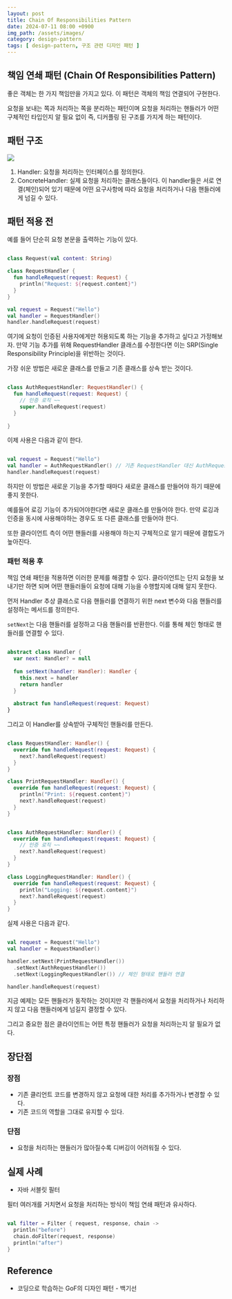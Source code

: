 ```yaml
---
layout: post
title: Chain Of Responsibilities Pattern
date: 2024-07-11 08:00 +0900
img_path: /assets/images/
category: design-pattern
tags: [ design-pattern, 구조 관련 디자인 패턴 ]
---
```


## 책임 연쇄 패턴 (Chain Of Responsibilities Pattern)

좋은 객체는 한 가지 책임만을 가지고 있다. 이 패턴은 객체의 책임 연결되어 구현한다. 

요청을 보내는 쪽과 처리하는 쪽을 분리하는 패턴이며 요청을 처리하는 핸들러가 어떤 구체적인 타입인지 알 필요 없이 즉, 디커플링 된 구조를 가지게 하는 패턴이다.

## 패턴 구조

![]({{site.url}}/assets/images/chain.png)

1. Handler: 요청을 처리하는 인터페이스를 정의한다.
2. ConcreteHandler: 실제 요청을 처리하는 클래스들이다. 이 handler들은 서로 연결(체인)되어 있기 때문에 어떤 요구사항에 따라 요청을 처리하거나 다음 핸들러에게 넘길 수 있다.

## 패턴 적용 전

예를 들어 단순히 요청 본문을 출력하는 기능이 있다. 

```kotlin

class Request(val content: String)

class RequestHandler {
  fun handleRequest(request: Request) {
    println("Request: ${request.content}")
  }
}

val request = Request("Hello")
val handler = RequestHandler() 
handler.handleRequest(request)  

```

여기에 요청이 인증된 사용자에게만 허용되도록 하는 기능을 추가하고 싶다고 가정해보자. 만약 기능 추가를 위해 RequestHandler 클래스를 수정한다면 이는 SRP(Single Responsibility Principle)을 위반하는 것이다. 

가장 쉬운 방법은 새로운 클래스를 만들고 기존 클래스를 상속 받는 것이다. 

```kotlin

class AuthRequestHandler: RequestHandler() {
  fun handleRequest(request: Request) {
    // 인증 로직 ~~  
    super.handleRequest(request)
  }
  
}
```

이제 사용은 다음과 같이 한다.

```kotlin

val request = Request("Hello")
val handler = AuthRequestHandler() // 기존 RequestHandler 대신 AuthRequestHandler 사용
handler.handleRequest(request)  

```

하지만 이 방법은 새로운 기능을 추가할 때마다 새로운 클래스를 만들어야 하기 때문에 좋지 못한다.

예를들어 로깅 기능이 추가되어야한다면 새로운 클래스를 만들어야 한다. 만약 로깅과 인증을 동시에 사용해야하는 경우도 또 다른 클래스를 만들어야 한다.

또한 클라이언트 측이 어떤 핸들러를 사용해야 하는지 구체적으로 알기 때문에 결합도가 높아진다.



### 패턴 적용 후

책임 연쇄 패턴을 적용하면 이러한 문제를 해결할 수 있다. 클라이언트는 단지 요청을 보내기만 하면 되며 어떤 핸들러들이 요청에 대해 기능을 수행할지에 대해 알지 못한다.

먼저 Handler 추상 클래스로 다음 핸들러를 연결하기 위한 next 변수와 다음 핸들러를 설정하는 메서드를 정의한다. 

`setNext`는 다음 핸들러를 설정하고 다음 핸들러를 반환한다. 이를 통해 체인 형태로 핸들러를 연결할 수 있다.

```kotlin

abstract class Handler {
  var next: Handler? = null
  
  fun setNext(handler: Handler): Handler {
    this.next = handler
    return handler
  }
  
  abstract fun handleRequest(request: Request)
}

```

그리고 이 Handler를 상속받아 구체적인 핸들러를 만든다. 

```kotlin

class RequestHandler: Handler() {
  override fun handleRequest(request: Request) {
    next?.handleRequest(request)
  }
}

class PrintRequestHandler: Handler() {
  override fun handleRequest(request: Request) {
    println("Print: ${request.content}")
    next?.handleRequest(request)
  }
}


class AuthRequestHandler: Handler() {
  override fun handleRequest(request: Request) {
    // 인증 로직 ~~  
    next?.handleRequest(request)
  }
}

class LoggingRequestHandler: Handler() {
  override fun handleRequest(request: Request) {
    println("Logging: ${request.content}")
    next?.handleRequest(request)
  }
}

```

실제 사용은 다음과 같다.

```kotlin

val request = Request("Hello")
val handler = RequestHandler()

handler.setNext(PrintRequestHandler())
  .setNext(AuthRequestHandler())
  .setNext(LoggingRequestHandler()) // 체인 형태로 핸들러 연결 

handler.handleRequest(request)


```
지금 예제는 모든 핸들러가 동작하는 것이지만 각 핸들러에서 요청을 처리하거나 처리하지 않고 다음 핸들러에게 넘길지 결정할 수 있다. 

그리고 중요한 점은 클라이언트는 어떤 특정 핸들러가 요청을 처리하는지 알 필요가 없다.


## 장단점

### 장점

- 기존 클리언트 코드를 변경하지 않고 요청에 대한 처리를 추가하거나 변경할 수 있다.
- 기존 코드의 역할을 그대로 유지할 수 있다. 


### 단점 

- 요청을 처리하는 핸들러가 많아질수록 디버깅이 어려워질 수 있다.

## 실제 사례

- 자바 서블릿 필터 

필터 여러개를 거치면서 요청을 처리하는 방식이 책임 연쇄 패턴과 유사하다.

```kotlin

val filter = Filter { request, response, chain ->
  println("before")
  chain.doFilter(request, response)
  println("after")
}
```


## Reference

- 코딩으로 학습하는 GoF의 디자인 패턴 - 백기선




